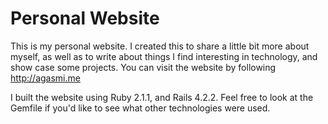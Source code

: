 Personal Website
================ 

This is my personal website. I created this to share a little bit more about myself, as well as to write about things I find interesting in technology, and show case some projects.
You can visit the website by following http://agasmi.me

I built the website using Ruby 2.1.1, and Rails 4.2.2.
Feel free to look at the Gemfile if you'd like to see what other technologies were used.
